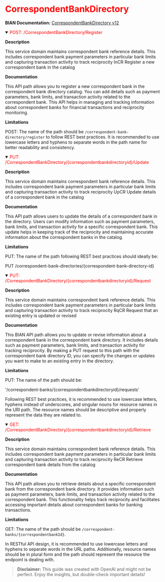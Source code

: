 <h1 style='color:red;'>CorrespondentBankDirectory</h1>

**BIAN Documentation:** [CorrespondentBankDirectory v12](https://app.swaggerhub.com/apis/BIAN-3/CorrespondentBankDirectory/12.0.0)

<details open>
  <summary><span style='color:red;'>POST: /CorrespondentBankDirectory/Register</span></summary>

  **Description**

  This service domain maintains correspondent bank reference details. This includes correspondent bank payment parameters in particular bank limits and capturing transaction activity to track reciprocity InCR Register a new correspondent bank in the catalog

  **Documentation**

  This API path allows you to register a new correspondent bank in the correspondent bank directory catalog. You can add details such as payment parameters, bank limits, and transaction activity related to the correspondent bank. This API helps in managing and tracking information about correspondent banks for financial transactions and reciprocity monitoring.

  **Limitations**

  POST: The name of the path should be `/correspondent-bank-directory/register` to follow REST best practices. It is recommended to use lowercase letters and hyphens to separate words in the path name for better readability and consistency.

</details>

<details open>
  <summary><span style='color:red;'>PUT: /CorrespondentBankDirectory/{correspondentbankdirectoryid}/Update</span></summary>

  **Description**

  This service domain maintains correspondent bank reference details. This includes correspondent bank payment parameters in particular bank limits and capturing transaction activity to track reciprocity UpCR Update details of a correspondent bank in the catalog

  **Documentation**

  This API path allows users to update the details of a correspondent bank in the directory. Users can modify information such as payment parameters, bank limits, and transaction activity for a specific correspondent bank. This update helps in keeping track of the reciprocity and maintaining accurate information about the correspondent banks in the catalog.

  **Limitations**

  PUT: The name of the path following REST best practices should ideally be:

PUT /correspondent-bank-directories/{correspondent-bank-directory-id}

</details>

<details open>
  <summary><span style='color:red;'>PUT: /CorrespondentBankDirectory/{correspondentbankdirectoryid}/Request</span></summary>

  **Description**

  This service domain maintains correspondent bank reference details. This includes correspondent bank payment parameters in particular bank limits and capturing transaction activity to track reciprocity RqCR Request that an existing entry is updated or revised

  **Documentation**

  This BIAN API path allows you to update or revise information about a correspondent bank in the correspondent bank directory. It includes details such as payment parameters, bank limits, and transaction activity for tracking reciprocity. By making a PUT request to this path with the correspondent bank directory ID, you can specify the changes or updates you want to make to an existing entry in the directory.

  **Limitations**

  PUT: The name of the path should be:

'/correspondent-banks/{correspondentbankdirectoryid}/requests' 

Following REST best practices, it is recommended to use lowercase letters, hyphens instead of underscores, and singular nouns for resource names in the URI path. The resource names should be descriptive and properly represent the data they are related to.

</details>

<details open>
  <summary><span style='color:red;'>GET: /CorrespondentBankDirectory/{correspondentbankdirectoryid}/Retrieve</span></summary>

  **Description**

  This service domain maintains correspondent bank reference details. This includes correspondent bank payment parameters in particular bank limits and capturing transaction activity to track reciprocity ReCR Retrieve correspondent bank details from the catalog

  **Documentation**

  This API path allows you to retrieve details about a specific correspondent bank from the correspondent bank directory. It provides information such as payment parameters, bank limits, and transaction activity related to the correspondent bank. This functionality helps track reciprocity and facilitates accessing important details about correspondent banks for banking transactions.

  **Limitations**

  GET: The name of the path should be `/correspondent-banks/{correspondentbankId}`. 

In RESTful API design, it is recommended to use lowercase letters and hyphens to separate words in the URL paths. Additionally, resource names should be in plural form and the path should represent the resource the endpoint is dealing with.

</details>

> **Disclaimer:** This guide was created with OpenAI and might not be perfect. Enjoy the insights, but double-check important details!
